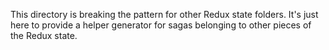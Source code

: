 This directory is breaking the pattern for other Redux state folders. It's
just here to provide a helper generator for sagas belonging to other pieces of
the Redux state.
